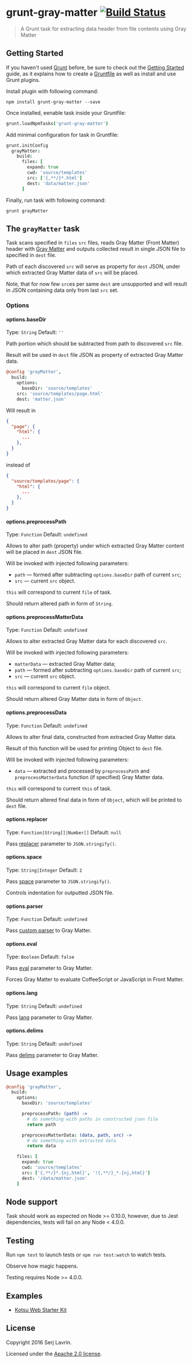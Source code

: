 grunt-gray-matter [![Build Status](https://travis-ci.org/ArmorDarks/grunt-gray-matter.svg?branch=master)](https://travis-ci.org/ArmorDarks/grunt-gray-matter)
=================

> A Grunt task for extracting data header from file contents using Gray Matter


## Getting Started

If you haven't used [Grunt](http://gruntjs.com/) before, be sure to check out the
[Getting Started](http://gruntjs.com/getting-started) guide, as it explains how to create
a [Gruntfile](http://gruntjs.com/sample-gruntfile) as well as install and use Grunt plugins.

Install plugin with following command:

``` shell
npm install grunt-gray-matter --save
```

Once installed, eenable task inside your Gruntfile:

``` coffee
grunt.loadNpmTasks('grunt-gray-matter')
```

Add minimal configuration for task in Gruntfile:

``` coffee
grunt.initConfig
  grayMatter:
    build:
      files: [
        expand: true
        cwd: 'source/templates'
        src: ['{,**/}*.html']
        dest: 'data/matter.json'
      ]
```

Finally, run task with following command:

``` shell
grunt grayMatter
```


## The `grayMatter` task

Task scans specified in `files` `src` files, reads Gray Matter (Front Matter) header with [Gray Matter](https://github.com/jonschlinkert/gray-matter) and outputs collected result in single JSON file to specified in `dest` file.

Path of each discovered `src` will serve as property for `dest` JSON, under which extracted Gray Matter data of `src` will be placed.

Note, that for now few `src`es per same `dest` are unsupported and will result in JSON containing data only from last `src` set.

### Options

#### options.baseDir

Type: `String` Default: `''`

Path portion which should be subtracted from path to discovered `src` file.

Result will be used in `dest` file JSON as property of extracted Gray Matter data.

``` coffee
@config 'grayMatter',
  build:
    options:
      baseDir: 'source/templates'
    src: 'source/templates/page.html'
    dest: 'matter.json'
```

Will result in

``` json
{
  "page": {
    "html": {
      ...
    },
  }
}
```

instead of

``` json
{
  "source/templates/page": {
    "html": {
      ...
    },
  }
}
```

#### options.preprocessPath

Type: `Function` Default: `undefined`

Allows to alter path (property) under which extracted Gray Matter content will be placed in `dest` JSON file.

Will be invoked with injected following parameters:

* `path` — formed after subtracting `options.baseDir` path of current `src`;
* `src` — current `src` object.

`this` will correspond to current `file` of task.

Should return altered path in form of `String`.

#### options.preprocessMatterData

Type: `Function` Default: `undefined`

Allows to alter extracted Gray Matter data for each discovered `src`.

Will be invoked with injected following parameters:

* `matterData` — extracted Gray Matter data;
* `path` — formed after subtracting `options.baseDir` path of current `src`;
* `src` — current `src` object.

`this` will correspond to current `file` object.

Should return altered Gray Matter data in form of `Object`.

#### options.preprocessData

Type: `Function` Default: `undefined`

Allows to alter final data, constructed from extracted Gray Matter data.

Result of this function will be used for printing Object to `dest` file.

Will be invoked with injected following parameters:

* `data` — extracted and processed by `preprocessPath` and `preprocessMatterData` function (if specified) Gray Matter data.

`this` will correspond to current `this` of task.

Should return altered final data in form of `Object`, which will be printed to `dest` file.

#### options.replacer

Type: `Function|String[]|Number[]` Default: `null`

Pass [replacer](https://developer.mozilla.org/en/docs/Web/JavaScript/Reference/Global_Objects/JSON/stringify) parameter to `JSON.stringify()`.

#### options.space

Type: `String|Integer` Default: `2`

Pass [space](https://developer.mozilla.org/en/docs/Web/JavaScript/Reference/Global_Objects/JSON/stringify) parameter to `JSON.stringify()`.

Controls indentation for outputted JSON file.

#### options.parser

Type: `Function` Default: `undefined`

Pass [custom parser](https://github.com/jonschlinkert/gray-matter#optionsparser) to Gray Matter.

#### options.eval

Type: `Boolean` Default: `false`

Pass [eval](https://github.com/jonschlinkert/gray-matter#optionseval) parameter to Gray Matter.

Forces Gray Matter to evaluate CoffeeScript or JavaScript in Front Matter.

#### options.lang

Type: `String` Default: `undefined`

Pass [lang](https://github.com/jonschlinkert/gray-matter#optionslang) parameter to Gray Matter.

#### options.delims

Type: `String` Default: `undefined`

Pass [delims](https://github.com/jonschlinkert/gray-matter#optionsdelims) parameter to Gray Matter.



## Usage examples

``` coffee
@config 'grayMatter',
  build:
    options:
      baseDir: 'source/templates'

      preprocessPath: (path) ->
        # do something with paths in constructed json file
        return path

      preprocessMatterData: (data, path, src) ->
        # do something with extracted data
        return data

    files: [
      expand: true
      cwd: 'source/templates'
      src: ['{,**/}*.{nj,html}', '!{,**/}_*.{nj,html}']
      dest: '/data/matter.json'
    ]
```


## Node support

Task should work as expected on Node >= 0.10.0, however, due to Jest dependencies, tests will fail on any Node < 4.0.0.


## Testing

Run `npm test` to launch tests or `npm run test:watch` to watch tests.

Observe how magic happens.

Testing requires Node >= 4.0.0.


## Examples

* [Kotsu Web Starter Kit](https://github.com/LotusTM/Kotsu)


## License
Copyright 2016 Serj Lavrin.

Licensed under the [Apache 2.0 license](https://github.com/LotusTM/Kotsu/blob/master/LICENSE.md).